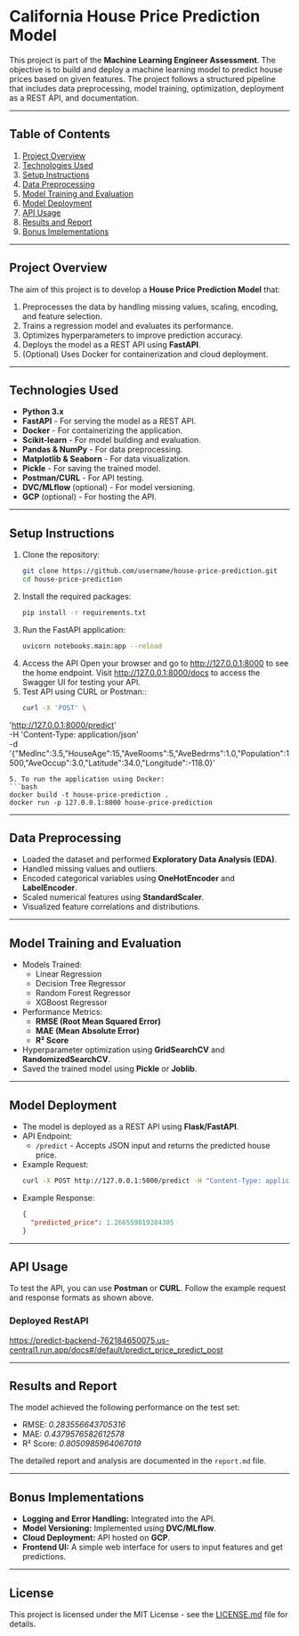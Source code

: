 ﻿# California House Price Prediction Model

This project is part of the **Machine Learning Engineer Assessment**. The objective is to build and deploy a machine learning model to predict house prices based on given features. The project follows a structured pipeline that includes data preprocessing, model training, optimization, deployment as a REST API, and documentation.

---

## Table of Contents

1. [Project Overview](#project-overview)
2. [Technologies Used](#technologies-used)
3. [Setup Instructions](#setup-instructions)
4. [Data Preprocessing](#data-preprocessing)
5. [Model Training and Evaluation](#model-training-and-evaluation)
6. [Model Deployment](#model-deployment)
7. [API Usage](#api-usage)
8. [Results and Report](#results-and-report)
9. [Bonus Implementations](#bonus-implementations)

---

## Project Overview

The aim of this project is to develop a **House Price Prediction Model** that:

1. Preprocesses the data by handling missing values, scaling, encoding, and feature selection.
2. Trains a regression model and evaluates its performance.
3. Optimizes hyperparameters to improve prediction accuracy.
4. Deploys the model as a REST API using **FastAPI**.
5. (Optional) Uses Docker for containerization and cloud deployment.

---

## Technologies Used

- **Python 3.x**
- **FastAPI** - For serving the model as a REST API.
- **Docker** - For containerizing the application.
- **Scikit-learn** - For model building and evaluation.
- **Pandas & NumPy** - For data preprocessing.
- **Matplotlib & Seaborn** - For data visualization.
- **Pickle** - For saving the trained model.
- **Postman/CURL** - For API testing.
- **DVC/MLflow** (optional) - For model versioning.
- **GCP** (optional) - For hosting the API.

---

## Setup Instructions

1. Clone the repository:
   ```bash
   git clone https://github.com/username/house-price-prediction.git
   cd house-price-prediction
   ```
2. Install the required packages:
   ```bash
   pip install -r requirements.txt

3. Run the FastAPI application:
   ```bash
   uvicorn notebooks.main:app --reload
   ```
5. Access the API
  Open your browser and go to http://127.0.0.1:8000 to see the home endpoint.
  Visit http://127.0.0.1:8000/docs to access the Swagger UI for testing your API.
4. Test API using CURL or Postman::
   ```bash
   curl -X 'POST' \
  'http://127.0.0.1:8000/predict' \
  -H 'Content-Type: application/json' \
  -d '{"MedInc":3.5,"HouseAge":15,"AveRooms":5,"AveBedrms":1.0,"Population":1500,"AveOccup":3.0,"Latitude":34.0,"Longitude":-118.0}'
   ```
5. To run the application using Docker:
   ```bash
   docker build -t house-price-prediction .
   docker run -p 127.0.0.1:8000 house-price-prediction
   ```

---

## Data Preprocessing

- Loaded the dataset and performed **Exploratory Data Analysis (EDA)**.
- Handled missing values and outliers.
- Encoded categorical variables using **OneHotEncoder** and **LabelEncoder**.
- Scaled numerical features using **StandardScaler**.
- Visualized feature correlations and distributions.

---

## Model Training and Evaluation

- Models Trained:
  - Linear Regression
  - Decision Tree Regressor
  - Random Forest Regressor
  - XGBoost Regressor
- Performance Metrics:
  - **RMSE (Root Mean Squared Error)**
  - **MAE (Mean Absolute Error)**
  - **R² Score**
- Hyperparameter optimization using **GridSearchCV** and **RandomizedSearchCV**.
- Saved the trained model using **Pickle** or **Joblib**.

---

## Model Deployment

- The model is deployed as a REST API using **Flask/FastAPI**.
- API Endpoint:
  - `/predict` - Accepts JSON input and returns the predicted house price.
- Example Request:
  ```bash
  curl -X POST http://127.0.0.1:5000/predict -H "Content-Type: application/json" -d '{"MedInc":3.5,"HouseAge":15,"AveRooms":5,"AveBedrms":1.0,"Population":1500,"AveOccup":3.0,"Latitude":34.0,"Longitude":-118.0}'
  ```
- Example Response:
  ```json
  {
    "predicted_price": 1.266559819284305
  }
  ```

---

## API Usage

To test the API, you can use **Postman** or **CURL**. Follow the example request and response formats as shown above.
### Deployed RestAPI
https://predict-backend-762184650075.us-central1.run.app/docs#/default/predict_price_predict_post

---

## Results and Report

The model achieved the following performance on the test set:

- RMSE: *0.283556643705316*
- MAE: *0.4379576582612578*
- R² Score: *0.8050985964067019*

The detailed report and analysis are documented in the `report.md` file.

---

## Bonus Implementations

- **Logging and Error Handling:** Integrated into the API.
- **Model Versioning:** Implemented using **DVC/MLflow**.
- **Cloud Deployment:** API hosted on **GCP**.
- **Frontend UI:** A simple web interface for users to input features and get predictions.

---

## License

This project is licensed under the MIT License - see the [LICENSE.md](LICENSE.md) file for details.
